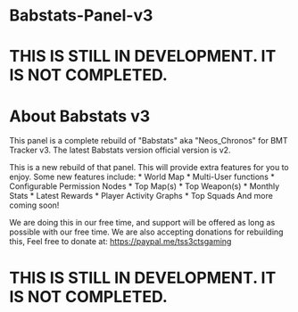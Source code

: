# Babstats-Panel-v3

# THIS IS STILL IN DEVELOPMENT. IT IS NOT COMPLETED.

# About Babstats v3
This panel is a complete rebuild of "Babstats" aka "Neos_Chronos" for BMT Tracker v3.
The latest Babstats version official version is v2.

This is a new rebuild of that panel. This will provide extra features for you to enjoy.
Some new features include:
	* World Map
	* Multi-User functions
	* Configurable Permission Nodes
	* Top Map(s)
	* Top Weapon(s)
	* Monthly Stats
	* Latest Rewards
	* Player Activity Graphs
	* Top Squads
And more coming soon!

We are doing this in our free time, and support will be offered as long as possible with our free time.
We are also accepting donations for rebuilding this,
Feel free to donate at: https://paypal.me/tss3ctsgaming

# THIS IS STILL IN DEVELOPMENT. IT IS NOT COMPLETED.